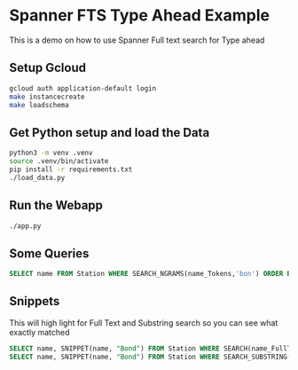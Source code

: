 # Spanner FTS Type Ahead Example

This is a demo on how to use Spanner Full text search for Type ahead

## Setup Gcloud 

```bash
gcloud auth application-default login
make instancecreate
make loadschema
```


## Get Python setup and load the Data

```bash
python3 -m venv .venv
source .venv/bin/activate
pip install -r requirements.txt
./load_data.py
```

## Run the Webapp

```bash
./app.py
```

## Some Queries

```sql
SELECT name FROM Station WHERE SEARCH_NGRAMS(name_Tokens,'bon') ORDER BY SCORE_NGRAMS(name_Tokens, 'bon' ) DESC
```

## Snippets

This will high light for Full Text and Substring  search so you can see what exactly matched

```sql
SELECT name, SNIPPET(name, "Bond") FROM Station WHERE SEARCH(name_FullText,'Bond')
SELECT name, SNIPPET(name, "Bond") FROM Station WHERE SEARCH_SUBSTRING(name_SubString,'Bond')
```
